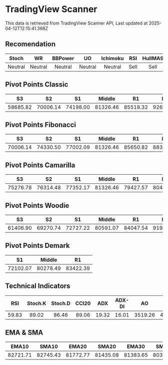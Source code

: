 # TradingView Scanner
This data is retrieved from TradingView Scanner API, Last updated at 2025-04-12T12:15:41.368Z

## Recomendation
| Stoch | WR | BBPower | UO | Ichimoku | RSI | HullMA9 |
| :---: | :---: | :---: | :---: | :---: | :---: | :---: |
| Neutral | Neutral | Neutral | Neutral | Neutral | Sell | Sell |

## Pivot Points Classic
| S3 | S2 | S1 | Middle | R1 | R2 | R3 |
| :---: | :---: | :---: | :---: | :---: | :---: | :---: |
| 58685.82 | 70006.14 | 74198.00 | 81326.46 | 85518.32 | 92646.78 | 103967.10 |

## Pivot Points Fibonacci
| S3 | S2 | S1 | Middle | R1 | R2 | R3 |
| :---: | :---: | :---: | :---: | :---: | :---: | :---: |
| 70006.14 | 74330.50 | 77002.09 | 81326.46 | 85650.82 | 88322.41 | 92646.78 |

## Pivot Points Camarilla
| S3 | S2 | S1 | Middle | R1 | R2 | R3 |
| :---: | :---: | :---: | :---: | :---: | :---: | :---: |
| 75276.78 | 76314.48 | 77352.17 | 81326.46 | 79427.57 | 80465.26 | 81502.96 |

## Pivot Points Woodie
| S3 | S2 | S1 | Middle | R1 | R2 | R3 |
| :---: | :---: | :---: | :---: | :---: | :---: | :---: |
| 61406.90 | 69270.74 | 72727.22 | 80591.07 | 84047.54 | 91911.39 | 95367.86 |

## Pivot Points Demark
| S1 | Middle | R1 |
| :---: | :---: | :---: |
| 72102.07 | 80278.49 | 83422.39 |

## Technical Indicators
| RSI | Stoch.K | Stoch.D | CCI20 | ADX | ADX-DI | AO | Mom | MACD | MACD | W.R | HullMA9 |
| :---: | :---: | :---: | :---: | :---: | :---: | :---: | :---: | :---: | :---: | :---: | :---: |
| 59.83 | 89.02 | 86.46 | 89.06 | 19.32 | 16.01 | 3519.26 | 4035.13 | 994.74 | 663.05 | -10.58 | 83778.67 |

## EMA & SMA
| EMA10 | SMA10 | EMA20 | SMA20 | EMA30 | SMA30 | EMA50 | SMA50 | EMA100 | SMA100 | EMA200 | SMA200 |
| :---: | :---: | :---: | :---: | :---: | :---: | :---: | :---: | :---: | :---: | :---: | :---: |
| 82721.71 | 82745.43 | 81772.77 | 81435.08 | 81383.65 | 80310.92 | 81376.76 | 80791.60 | 82155.77 | 82401.28 | 83869.07 | 83247.67 |